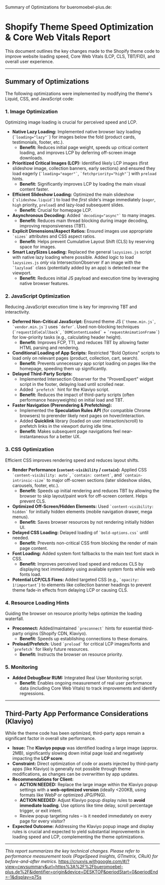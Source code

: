 Summary of Optimizations for bueromoebel-plus.de:


# Shopify Theme Speed Optimization & Core Web Vitals Report

This document outlines the key changes made to the Shopify theme code to improve website loading speed, Core Web Vitals (LCP, CLS, TBT/FID), and overall user experience.

---

## Summary of Optimizations

The following optimizations were implemented by modifying the theme's Liquid, CSS, and JavaScript code:

### 1. Image Optimization

Optimizing image loading is crucial for perceived speed and LCP.

*   **Native Lazy Loading:** Implemented native browser lazy loading (`` `loading="lazy"` ``) for images below the fold (product cards, testimonials, footer, etc.).
    *   **Benefit:** Reduces initial page weight, speeds up critical content loading, and improves LCP by deferring off-screen image downloads.
*   **Prioritized Critical Images (LCP):** Identified likely LCP images (first slideshow image, collection banners, early sections) and ensured they load eagerly (`` `loading="eager"` ``, `` `fetchpriority="high"` ``) with `preload` hints.
    *   **Benefit:** Significantly improves LCP by loading the main visual content faster.
*   **Efficient Slideshow Loading:** Optimized the main slideshow (`` `slideshow.liquid` ``) to load the *first* slide's image immediately (`eager`, `high` priority, `preload`) and lazy-load subsequent slides.
    *   **Benefit:** Crucial for homepage LCP.
*   **Asynchronous Decoding:** Added `` `decoding="async"` `` to many images.
    *   **Benefit:** Reduces main thread blocking during image decoding, improving responsiveness (TBT).
*   **Explicit Dimensions/Aspect Ratios:** Ensured images use appropriate `` `sizes` `` attributes and CSS aspect ratios.
    *   **Benefit:** Helps prevent Cumulative Layout Shift (CLS) by reserving space for images.
*   **Smart LazySizes Loading:** Replaced the general `lazysizes.js` script with native lazy loading where possible. Added logic to load `lazysizes.js` *only* via IntersectionObserver if an image with the `` `lazyload` `` class (potentially added by an app) is detected near the viewport.
    *   **Benefit:** Reduces initial JS payload and execution time by leveraging native browser features.

### 2. JavaScript Optimization

Reducing JavaScript execution time is key for improving TBT and interactivity.

*   **Deferred Non-Critical JavaScript:** Ensured theme JS (`` `theme.min.js` ``, `` `vendor.min.js` ``) uses `` `defer` ``. Used non-blocking techniques (`` `requestIdleCallback` ``, `` `DOMContentLoaded` `` + `` `requestAnimationFrame` ``) for low-priority tasks (e.g., calculating header height).
    *   **Benefit:** Improves FCP, TTI, and reduces TBT by allowing faster HTML parsing and rendering.
*   **Conditional Loading of App Scripts:** Restricted "Bold Options" scripts to load only on relevant pages (product, collection, cart, search).
    *   **Benefit:** Prevents unnecessary app script loading on pages like the homepage, speeding them up significantly.
*   **Delayed Third-Party Scripts:**
    *   Implemented Intersection Observer for the "ProvenExpert" widget script in the footer, delaying load until scrolled near.
    *   Added `` `prefetch` `` hint for the Klaviyo script.
    *   **Benefit:** Reduces the impact of third-party scripts (often performance heavyweights) on initial load and TBT.
*   **Faster Navigation (Prerendering & Prefetching):**
    *   Implemented the **Speculation Rules API** (for compatible Chrome browsers) to prerender likely next pages on hover/interaction.
    *   Added **Quicklink** library (loaded on user interaction/scroll) to prefetch links in the viewport during idle time.
    *   **Benefit:** Makes subsequent page navigations feel near-instantaneous for a better UX.

### 3. CSS Optimization

Efficient CSS improves rendering speed and reduces layout shifts.

*   **Render Performance (`content-visibility` / `contain`):** Applied CSS `` `content-visibility: auto` ``, `` `contain: content` ``, and `` `contain-intrinsic-size` `` to major off-screen sections (later slideshow slides, carousels, footer, etc.).
    *   **Benefit:** Speeds up initial rendering and reduces TBT by allowing the browser to skip layout/paint work for off-screen content. Helps prevent CLS.
*   **Optimized Off-Screen/Hidden Elements:** Used `` `content-visibility: hidden` `` for initially hidden elements (mobile navigation drawer, mega menus).
    *   **Benefit:** Saves browser resources by not rendering initially hidden UI.
*   **Delayed CSS Loading:** Delayed loading of `` `bold-options.css` `` until needed.
    *   **Benefit:** Prevents non-critical CSS from blocking the render of main page content.
*   **Font Loading:** Added system font fallbacks to the main text font stack in CSS.
    *   **Benefit:** Improves perceived load speed and reduces CLS by displaying text immediately using available system fonts while web fonts load.
*   **Potential LCP/CLS Fixes:** Added targeted CSS (e.g., `` `opacity: 1!important` ``) to elements like collection banner headings to prevent theme fade-in effects from delaying LCP or causing CLS.

### 4. Resource Loading Hints

Guiding the browser on resource priority helps optimize the loading waterfall.

*   **Preconnect:** Added/maintained `` `preconnect` `` hints for essential third-party origins (Shopify CDN, Klaviyo).
    *   **Benefit:** Speeds up establishing connections to these domains.
*   **Preload/Prefetch:** Used `` `preload` `` for critical LCP images/fonts and `` `prefetch` `` for likely future resources.
    *   **Benefit:** Instructs the browser on resource priority.

### 5. Monitoring

*   **Added DebugBear RUM:** Integrated Real User Monitoring script.
    *   **Benefit:** Enables ongoing measurement of real user performance data (including Core Web Vitals) to track improvements and identify regressions.

---

## Third-Party App Performance Considerations (Klaviyo)

While the theme code has been optimized, third-party apps remain a significant factor in overall site performance.

*   **Issue:** The **Klaviyo popup** was identified loading a large image (approx. 2MB), significantly slowing down initial page load and negatively impacting the **LCP score**.
*   **Constraint:** Direct optimization of code or assets injected by third-party apps (like Klaviyo) is generally not possible through theme modifications, as changes can be overwritten by app updates.
*   **Recommendations for Client:**
    *   **ACTION NEEDED:** Replace the large image within the Klaviyo popup settings with a **web-optimized version** (ideally <200KB, using formats like WebP or optimized JPG/PNG).
    *   **ACTION NEEDED:** Adjust Klaviyo popup display rules to **avoid immediate loading**. Use options like time delay, scroll percentage trigger, or exit intent.
    *   Review popup targeting rules – is it needed immediately on every page for every visitor?
*   **Expected Outcome:** Addressing the Klaviyo popup image and display rules is crucial and expected to yield substantial improvements in loading speed and LCP, complementing the theme optimizations.

---

*This report summarizes the key technical changes. Please refer to performance measurement tools (PageSpeed Insights, GTmetrix, CRuX) for before-and-after metrics.*
https://cruxvis.withgoogle.com/#/?view=cwvsummary&url=https%3A%2F%2Fbueromoebel-plus.de%2F&identifier=origin&device=DESKTOP&periodStart=0&periodEnd=-1&display=p75s
